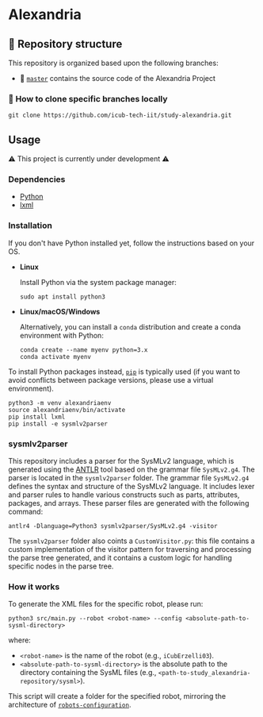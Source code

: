 Alexandria
==========

## 🌿 Repository structure
This repository is organized based upon the following branches:
- 🔘 [`master`](../../tree/master) contains the source code of the Alexandria Project

### 🔽 How to clone specific branches locally
```console
git clone https://github.com/icub-tech-iit/study-alexandria.git
```

## Usage
⚠️ This project is currently under development ⚠️

### Dependencies

- [Python](https://www.python.org/)
- [lxml](https://pypi.org/project/lxml/)

### Installation

If you don't have Python installed yet, follow the instructions based on your OS.

- **Linux**

    Install Python via the system package manager:

    ```console
    sudo apt install python3
    ```

- **Linux/macOS/Windows**

    Alternatively, you can install a `conda` distribution and create a conda environment with Python:

    ```console
    conda create --name myenv python=3.x
    conda activate myenv
    ```

To install Python packages instead, [`pip`](https://pip.pypa.io/en/stable/installation/) is typically used (if you want to avoid conflicts between package versions, please use a virtual environment).

```console
python3 -m venv alexandriaenv
source alexandriaenv/bin/activate
pip install lxml
pip install -e sysmlv2parser
```

### sysmlv2parser

This repository includes a parser for the SysMLv2 language, which is generated using the [ANTLR](https://www.antlr.org/) tool based on the grammar file `SysMLv2.g4`. The parser is located in the `sysmlv2parser` folder. The grammar file `SysMLv2.g4` defines the syntax and structure of the SysMLv2 language. It includes lexer and parser rules to handle various constructs such as parts, attributes, packages, and arrays. These parser files are generated with the following command:

```console
antlr4 -Dlanguage=Python3 sysmlv2parser/SysMLv2.g4 -visitor
```

The `sysmlv2parser` folder also coints a `CustomVisitor.py`: this file contains a custom implementation of the visitor pattern for traversing and processing the parse tree generated, and it contains a custom logic for handling specific nodes in the parse tree.

### How it works

To generate the XML files for the specific robot, please run:

```console
python3 src/main.py --robot <robot-name> --config <absolute-path-to-sysml-directory>
```

where:

- `<robot-name>` is the name of the robot (e.g., `iCubErzelli03`).
- `<absolute-path-to-sysml-directory>` is the absolute path to the directory containing the SysML files (e.g., `<path-to-study_alexandria-repository/sysml>`).

This script will create a folder for the specified robot, mirroring the architecture of [`robots-configuration`](https://github.com/robotology/robots-configuration).